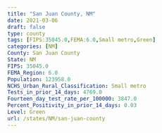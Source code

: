 ```yaml
---
title: "San Juan County, NM"
date: 2021-03-06
draft: false
type: county
tags: [FIPS:35045.0,FEMA:6.0,Small metro,Green]
categories: [NM]
County: San Juan County
State: NM
FIPS: 35045.0
FEMA_Region: 6.0
Population: 123958.0
NCHS_Urban_Rural_Classification: Small metro
Tests_in_prior_14_days: 4769.0
Fourteen_day_test_rate_per_100000: 3847.0
Percent_Positivity_in_prior_14_days: 0.03
Level: Green
url: /states/NM/san-juan-county
---
```



